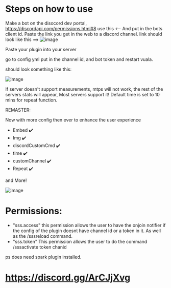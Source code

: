 # Steps on how to use

Make a bot on the disocord dev portal,
https://discordapi.com/permissions.html#8 use this <-- And put in the bots client id. Paste the link you get in the web to a discord channel. link should look like this ==>
![image](https://github.com/1lent/TpsSender/assets/128602359/cb32f7fb-415b-4917-98d4-7fecb1d9e76a)


Paste your plugin into your server


go to config yml put in the channel id, and bot token and restart vuala.


should look something like this:

![image](https://github.com/user-attachments/assets/2f543640-beb3-4008-ab62-49a39d9cb1bd)





If server doesn't support measurements, mtps will not work, the rest of the servers stats will appear, Most servers support it!
Default time is set to 10 mins for repeat function.


REMASTER:

Now with more config then ever to enhance the user experience
- Embed ✔️
- Img ✔️
- discordCustomCmd ✔️
- time ✔️
- customChannel ✔️
- Repeat ✔️

and More!

![image](https://github.com/user-attachments/assets/d230486c-1d20-4843-9cbf-5caf2fa51efb)


# Permissions:
- "sss.access" this permission allows the user to have the onjoin notifier if the config of the plugin doesnt have channel id or a token in it. As well as the /sssreload command.
- "sss.token" This permission allows the user to do the command /sssactivate token chanid


ps does need spark plugin installed.

# https://discord.gg/ArCJjXvg

